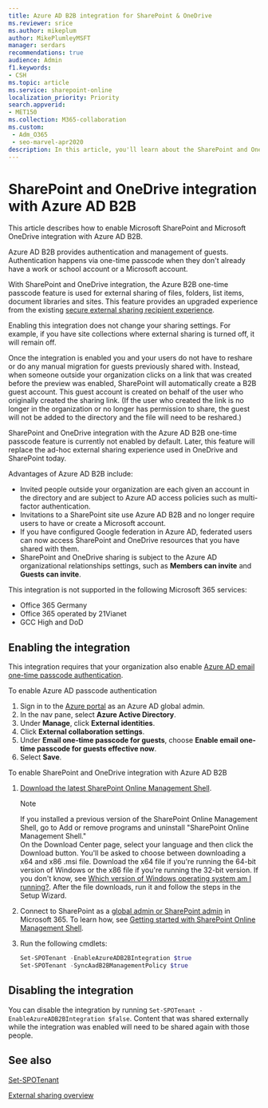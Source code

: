 ```yaml
---
title: Azure AD B2B integration for SharePoint & OneDrive
ms.reviewer: srice
ms.author: mikeplum
author: MikePlumleyMSFT
manager: serdars
recommendations: true
audience: Admin
f1.keywords:
- CSH
ms.topic: article
ms.service: sharepoint-online
localization_priority: Priority
search.appverid:
- MET150
ms.collection: M365-collaboration
ms.custom:
 - Adm_O365
 - seo-marvel-apr2020
description: In this article, you'll learn about the SharePoint and OneDrive integration with Azure AD B2B (preview).
---
```


# SharePoint and OneDrive integration with Azure AD B2B 

This article describes how to enable Microsoft SharePoint and Microsoft OneDrive integration with Azure AD B2B.

Azure AD B2B provides authentication and management of guests. Authentication happens via one-time passcode when they don't already have a work or school account or a Microsoft account.

With SharePoint and OneDrive integration, the Azure B2B one-time passcode feature is used for external sharing of files, folders, list items, document libraries and sites. This feature provides an upgraded experience from the existing [secure external sharing recipient experience](what-s-new-in-sharing-in-targeted-release.md). 

Enabling this integration does not change your sharing settings. For example, if you have site collections where external sharing is turned off, it will remain off.

Once the integration is enabled you and your users do not have to reshare or do any manual migration for guests previously shared with. Instead, when someone outside your organization clicks on a link that was created before the preview was enabled, SharePoint will automatically create a B2B guest account. This guest account is created on behalf of the user who originally created the sharing link. (If the user who created the link is no longer in the organization or no longer has permission to share, the guest will not be added to the directory and the file will need to be reshared.)

SharePoint and OneDrive integration with the Azure AD B2B one-time passcode feature is currently not enabled by default. Later, this feature will replace the ad-hoc external sharing experience used in OneDrive and SharePoint today.

Advantages of Azure AD B2B include:
- Invited people outside your organization are each given an account in the directory and are subject to Azure AD access policies such as multi-factor authentication.
- Invitations to a SharePoint site use Azure AD B2B and no longer require users to have or create a Microsoft account.
- If you have configured Google federation in Azure AD, federated users can now access SharePoint and OneDrive resources that you have shared with them.
- SharePoint and OneDrive sharing is subject to the Azure AD organizational relationships settings, such as **Members can invite** and **Guests can invite**.

This integration is not supported in the following Microsoft 365 services:
- Office 365 Germany
- Office 365 operated by 21Vianet
- GCC High and DoD

## Enabling the integration

This integration requires that your organization also enable [Azure AD email one-time passcode authentication](https://docs.microsoft.com/azure/active-directory/b2b/one-time-passcode).

To enable Azure AD passcode authentication
1. Sign in to the [Azure portal](https://portal.azure.com) as an Azure AD global admin.
2. In the nav pane, select **Azure Active Directory**.
3. Under **Manage**, click **External identities**.
4. Click **External collaboration settings**.
5. Under **Email one-time passcode for guests**, choose **Enable email one-time passcode for guests effective now**.
6. Select **Save**.

To enable SharePoint and OneDrive integration with Azure AD B2B
1. [Download the latest SharePoint Online Management Shell](https://go.microsoft.com/fwlink/p/?LinkId=255251).

    > [!NOTE]
    > If you installed a previous version of the SharePoint Online Management Shell, go to Add or remove programs and uninstall "SharePoint Online Management Shell." <br>On the Download Center page, select your language and then click the Download button. You'll be asked to choose between downloading a x64 and x86 .msi file. Download the x64 file if you're running the 64-bit version of Windows or the x86 file if you're running the 32-bit version. If you don't know, see [Which version of Windows operating system am I running?](https://support.microsoft.com/help/13443/windows-which-operating-system). After the file downloads, run it and follow the steps in the Setup Wizard.

2. Connect to SharePoint as a [global admin or SharePoint admin](/sharepoint/sharepoint-admin-role) in Microsoft 365. To learn how, see [Getting started with SharePoint Online Management Shell](/powershell/sharepoint/sharepoint-online/connect-sharepoint-online).
3. Run the following cmdlets:
   ```PowerShell
   Set-SPOTenant -EnableAzureADB2BIntegration $true
   Set-SPOTenant -SyncAadB2BManagementPolicy $true
   ```

## Disabling the integration

You can disable the integration by running `Set-SPOTenant -EnableAzureADB2BIntegration $false`.
Content that was shared externally while the integration was enabled will need to be shared again with those people.

## See also

[Set-SPOTenant](https://docs.microsoft.com/powershell/module/sharepoint-online/set-spotenant)

[External sharing overview](https://docs.microsoft.com/sharepoint/external-sharing-overview)
